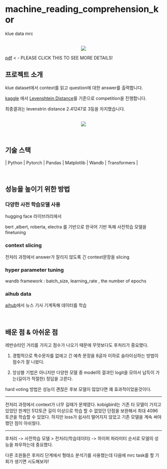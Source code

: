 # machine_reading_comprehension_kor
klue data mrc

<p align="center">
  <br>
  <img src="https://github.com/leadawon/text_classification_yelp/blob/main/goorm_nlp_8th_group3/project1/img/process.png">
  <br>
  
  [pdf](https://github.com/leadawon/text_classification_yelp/blob/main/goorm_nlp_8th_group3/project1/leadawon/final/%5B2%E1%84%8C%E1%85%A9%5Dproj1_%E1%84%86%E1%85%AE%E1%86%AB%E1%84%8C%E1%85%A1%E1%86%BC%E1%84%87%E1%85%AE%E1%86%AB%E1%84%85%E1%85%B2%E1%84%80%E1%85%B5%E1%84%89%E1%85%A5%E1%86%BC%E1%84%82%E1%85%B3%E1%86%BC%E1%84%80%E1%85%A2%E1%84%89%E1%85%A5%E1%86%AB.pdf) < - PLEASE CLICK THIS TO SEE MORE DETAILS!
  
</p>


## 프로젝트 소개
klue dataset에서 context를 읽고 question에 대한 answer를 출력합니다.

[kaggle](https://www.kaggle.com/competitions/6th-goorm-project-2-korean-mrc) 에서 [Levenshtein Distance](https://en.wikipedia.org/wiki/Levenshtein_distance)를 기준으로 competition을 진행합니다.

최종결과는 levenstrin distance 2.41247로 3등을 차지했습니다.

<p align="center">
<br>
<img src="https://github.com/leadawon/text_classification_yelp/blob/main/goorm_nlp_8th_group3/project1/img/kaggle.png">
<br>
</p>

<p align="justify">

</p>

<p align="center">

</p>

<br>

## 기술 스택

|   Python   |   Pytorch  |  Pandas  | Matplotlib | Wandb | Transformers |

<br>

## 성능을 높이기 위한 방법

### 다양한 사전 학습모델 사용

hugging face 라이브러리에서 

bert ,albert, roberta, electra 를 기반으로 한국어 기반 독해 사전학습 모델을 finetuning

### context slicing

전처리 과정에서 answer가 잘리지 않도록 긴 context문장을 slicing

### hyper parameter tuning

wandb framework : batch_size, learning_rate , the number of epochs

### aihub data

[aihub](https://aihub.or.kr/aihubdata/data/view.do?currMenu=115&topMenu=100&aihubDataSe=realm&dataSetSn=577)에서 뉴스 기사 기계독해 데이터를 학습

<br>

## 배운 점 & 아쉬운 점

레반슈타인 거리를 가지고 점수가 나오기 때문에 무엇보다도 후처리가 중요했다.

1. 경험적으로 특수문자를 없애고 긴 예측 문장을 8글자 이하로 슬라이싱하는 방법이 점수가 잘 나왔다.

2. 앙상블 기법은 아니지만 다양한 모델 중 model의 결과인 logit을 모아서 납득이 가는(길이가 적절한) 정답을 고른다.

hard voting 방법은 성능이 괜찮은 후보 모델이 많았다면 꽤 효과적이었을것이다.

---

전처리 과정에서 context가 너무 길때가 문제였다. kobigbird는 기존 타 모델이 가지고 있었던 한계인 512토큰 길이 이상으로 학습 할 수 없었던 단점을 보완해서 최대 
4096 토큰을 학습할 수 있었다. 하지만 loss가 쉽사리 떨어지지 않았고 기존 모델을 계속 써야 했던 점이 아쉬웠다.

---

후처리 -> 사전학습 모델 > 전처리(학습데이터) -> 하이퍼 파라미터 순서로 모델의 성능을 좌우하는데 중요했다.

다른 조원들은 후처리 단계에서 형태소 분석기를 사용했는데 다음에 mrc task를 할 기회가 생기면 시도해보자!




